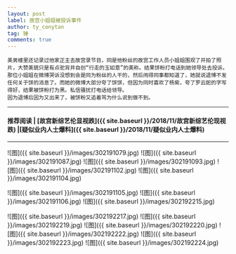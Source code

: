 ```yaml
---
layout: post
label: 故宫小姐姐被投诉事件
author: ty_conytan
tag: 锤
comments: true
---
```


    美男楼里还记录过他家正主去故宫录节目，同是他粉丝的故宫工作人员小姐姐围观了并拍了照片，大赞美貌只是有点驼背并自创“行走的玉如意”的美称。结果饼粉打电话到她领导处去投诉。那位小姐姐在微博哭诉没想到会是同为粉丝的人干的，然后闹得同事都知道了，她就说退博不发任何关于饼的消息了。而她的微博大部分夸了饼饼，但因为同时喜欢了杨紫，夸了罗云巸的字写得好，结果被饼粉打为黑。私信骚扰打电话给领导。
    因为退博后因为又出来了，被饼粉又追着骂为什么说到做不到。

---

#### 推荐阅读 \| [故宫新综艺伦显视跌]({{ site.baseurl }}/2018/11/故宫新综艺伦现视跌) \|[疑似业内人士爆料]({{ site.baseurl }}/2018/11/疑似业内人士爆料)

---

![图]({{ site.baseurl }}/images/302191079.jpg)
![图]({{ site.baseurl }}/images/302191087.jpg)
![图]({{ site.baseurl }}/images/302191093.jpg)
![图]({{ site.baseurl }}/images/302191102.jpg)
![图]({{ site.baseurl }}/images/302191104.jpg)

![图]({{ site.baseurl }}/images/302191105.jpg)
![图]({{ site.baseurl }}/images/302191106.jpg)
![图]({{ site.baseurl }}/images/302192215.jpg)

![图]({{ site.baseurl }}/images/302192217.jpg)
![图]({{ site.baseurl }}/images/302192219.jpg)
![图]({{ site.baseurl }}/images/302192220.jpg)
![图]({{ site.baseurl }}/images/302192222.jpg)
![图]({{ site.baseurl }}/images/302192223.jpg)
![图]({{ site.baseurl }}/images/302192224.jpg)


